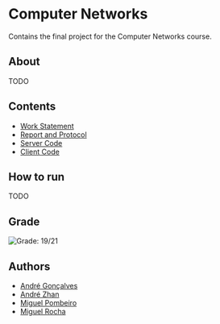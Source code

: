 # Computer Networks

Contains the final project for the Computer Networks course.

## About

TODO

## Contents

- [Work Statement](./workStatement.pdf)
- [Report and Protocol](./report.pdf)
- [Server Code](./server/)
- [Client Code](./client/)


## How to run

TODO

## Grade

![Grade: 19/21](https://img.shields.io/badge/Grade-19%2F21-brightgreen)

## Authors

- [André Gonçalves](https://github.com/andreg05)
- [André Zhan](https://github.com/andr-zhan)
- [Miguel Pombeiro](https://github.com/MiguelPombeiro)
- [Miguel Rocha](https://github.com/miguelrocha1)